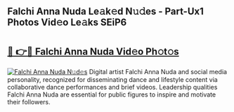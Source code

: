 ## Falchi Anna Nuda Le𝚊k𝚎d N𝚞𝚍es - Part-Ux1 Photos Vid𝚎o Le𝚊ks SEiP6

# <h2><a href="http://fbbwxda.evod.top/?m=Falchi+Anna+Nuda">🔗 👉🔴 Falchi Anna Nuda Vid𝚎o Ph𝚘t𝚘s</a></h2>

[![Falchi Anna Nuda N𝚞d𝚎s](https://i.imgur.com/8V9OHl7.gif)](http://fbbwxda.evod.top/?m=Falchi+Anna+Nuda)
Digital artist Falchi Anna Nuda and social media personality, recognized for disseminating dance and lifestyle content via collaborative dance performances and brief videos. Leadership qualities Falchi Anna Nuda are essential for public figures to inspire and motivate their followers. 
